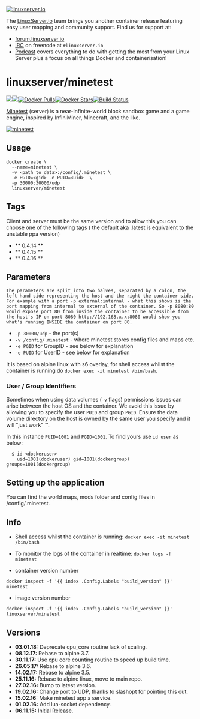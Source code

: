 [linuxserverurl]: https://linuxserver.io
[forumurl]: https://forum.linuxserver.io
[ircurl]: https://www.linuxserver.io/irc/
[podcasturl]: https://www.linuxserver.io/podcast/
[appurl]: http://www.minetest.net/
[hub]: https://hub.docker.com/r/linuxserver/minetest/

[![linuxserver.io](https://raw.githubusercontent.com/linuxserver/docker-templates/master/linuxserver.io/img/linuxserver_medium.png)][linuxserverurl]

The [LinuxServer.io][linuxserverurl] team brings you another container release featuring easy user mapping and community support. Find us for support at:
* [forum.linuxserver.io][forumurl]
* [IRC][ircurl] on freenode at `#linuxserver.io`
* [Podcast][podcasturl] covers everything to do with getting the most from your Linux Server plus a focus on all things Docker and containerisation!

# linuxserver/minetest
[![](https://images.microbadger.com/badges/version/linuxserver/minetest.svg)](https://microbadger.com/images/linuxserver/minetest "Get your own version badge on microbadger.com")[![](https://images.microbadger.com/badges/image/linuxserver/minetest.svg)](https://microbadger.com/images/linuxserver/minetest "Get your own image badge on microbadger.com")[![Docker Pulls](https://img.shields.io/docker/pulls/linuxserver/minetest.svg)][hub][![Docker Stars](https://img.shields.io/docker/stars/linuxserver/minetest.svg)][hub][![Build Status](https://ci.linuxserver.io/buildStatus/icon?job=Docker-Builders/x86-64/x86-64-minetest)](https://ci.linuxserver.io/job/Docker-Builders/job/x86-64/job/x86-64-minetest/)

[Minetest][appurl] (server) is a near-infinite-world block sandbox game and a game engine, inspired by InfiniMiner, Minecraft, and the like.

[![minetest](https://raw.githubusercontent.com/linuxserver/beta-templates/master/lsiodev/img/minetest-icon.png)][appurl]

## Usage

```
docker create \
  --name=minetest \
  -v <path to data>:/config/.minetest \
  -e PGID=<gid> -e PUID=<uid>  \
  -p 30000:30000/udp
  linuxserver/minetest
```

## Tags
Client and server must be the same version and to allow this you can choose one of the following tags 
( the default aka :latest is equivalent to the unstable ppa version)

+ ** 0.4.14 **
+ ** 0.4.15 **
+ ** 0.4.16 **


## Parameters

`The parameters are split into two halves, separated by a colon, the left hand side representing the host and the right the container side. 
For example with a port -p external:internal - what this shows is the port mapping from internal to external of the container.
So -p 8080:80 would expose port 80 from inside the container to be accessible from the host's IP on port 8080
http://192.168.x.x:8080 would show you what's running INSIDE the container on port 80.`



* `-p 30000/udp` - the port(s)
* `-v /config/.minetest` - where minetest stores config files and maps etc.
* `-e PGID` for GroupID - see below for explanation
* `-e PUID` for UserID - see below for explanation

It is based on alpine linux with s6 overlay, for shell access whilst the container is running do `docker exec -it minetest /bin/bash`.

### User / Group Identifiers

Sometimes when using data volumes (`-v` flags) permissions issues can arise between the host OS and the container. We avoid this issue by allowing you to specify the user `PUID` and group `PGID`. Ensure the data volume directory on the host is owned by the same user you specify and it will "just work" ™.

In this instance `PUID=1001` and `PGID=1001`. To find yours use `id user` as below:

```
  $ id <dockeruser>
    uid=1001(dockeruser) gid=1001(dockergroup) groups=1001(dockergroup)
```

## Setting up the application

You can find the world maps, mods folder and config files in /config/.minetest.

## Info

* Shell access whilst the container is running: `docker exec -it minetest /bin/bash`
* To monitor the logs of the container in realtime: `docker logs -f minetest`

* container version number 

`docker inspect -f '{{ index .Config.Labels "build_version" }}' minetest`

* image version number

`docker inspect -f '{{ index .Config.Labels "build_version" }}' linuxserver/minetest`

## Versions

+ **03.01.18:** Deprecate cpu_core routine lack of scaling.
+ **08.12.17:** Rebase to alpine 3.7.
+ **30.11.17:** Use cpu core counting routine to speed up build time.
+ **26.05.17:** Rebase to alpine 3.6.
+ **14.02.17:** Rebase to alpine 3.5.
+ **25.11.16:** Rebase to alpine linux, move to main repo.
+ **27.02.16:** Bump to latest version.
+ **19.02.16:** Change port to UDP, thanks to slashopt for pointing this out.
+ **15.02.16:** Make minetest app a service.
+ **01.02.16:** Add lua-socket dependency.
+ **06.11.15:** Initial Release. 
